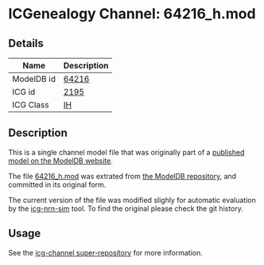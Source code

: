 # ICGenealogy Channel: 64216\_h.mod

## Details

Name | Description
---- | -----------
ModelDB id | [64216](http://senselab.med.yale.edu/ModelDB/ShowModel.cshtml?model=64216)
ICG id | [2195](http://icg.neurotheory.ox.ac.uk/channels/4/2195)
ICG Class | [IH](http://icg.neurotheory.ox.ac.uk/channels/4)

## Description

This is a single channel model file that was originally part of a [published model on the ModelDB website](http://senselab.med.yale.edu/mModelDB/ShowModel.cshtml?model=64216).


The file [64216\_h.mod](64216_h.mod) was extrated from [the ModelDB repository](http://senselab.med.yale.edu/ModelDB/ShowModel.cshtml?model=64216), and committed in its original form.

The current version of the file was modified slighly for automatic evaluation by the [icg-nrn-sim](https://github.com/icgenealogy/icg-nrn-sim) tool. To find the original please check the git history.


## Usage

See the [icg-channel super-repository](https://github.com/icgenealogy/icg-channels) for more information.